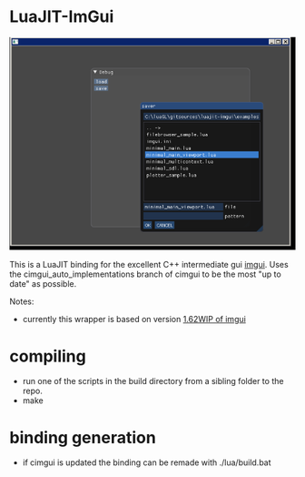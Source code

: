 # LuaJIT-ImGui

![sample](sample.png)

This is a LuaJIT binding for the excellent C++ intermediate gui [imgui](https://github.com/ocornut/imgui).
Uses the cimgui_auto_implementations branch of cimgui to be the most "up to date" as possible.

Notes:
* currently this wrapper is based on version [1.62WIP of imgui](https://github.com/ocornut/imgui/releases/tag/v1.62)

# compiling

* run one of the scripts in the build directory from a sibling folder to the repo.
* make

# binding generation

* if cimgui is updated the binding can be remade with ./lua/build.bat